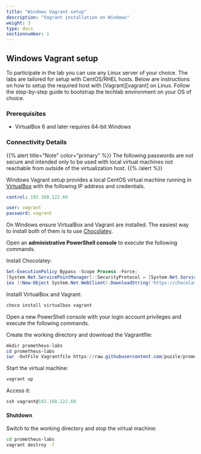 ```yaml
---
title: "Windows Vagrant setup"
description: "Vagrant installation on Windows"
weight: 3
type: docs
sectionnumber: 1
---
```


## Windows Vagrant setup

To participate in the lab you can use any Linux server
of your choice. The labs are tailored for setup with
CentOS/RHEL hosts. Below are instructions on how to setup
the required host with [Vagrant][vagrant] on Linux.
Follow the step-by-step guide to bootstrap the techlab
environment on your OS of choice.


### Prerequisites

* VirtualBox 6 and later requires 64-bit Windows


### Connectivity Details

{{% alert title="Note" color="primary" %}}
The following passwords are not secure and intended only to
be used with local virtual machines not reachable from outside
of the virtualization host.
{{% /alert %}}

Windows Vagrant setup provides a local
CentOS virtual machine running in [VirtualBox][virtualbox] with the
following IP address and credentials.

```yaml
control: 192.168.122.60

user: vagrant
password: vagrant
```

On Windows ensure VirtualBox and Vagrant are installed.
The easiest way to install both of them is to use [Chocolatey][chocolatey].

Open an **administrative PowerShell console** to execute the following commands.

Install Chocolatey:

```powershell
Set-ExecutionPolicy Bypass -Scope Process -Force;
[System.Net.ServicePointManager]::SecurityProtocol = [System.Net.ServicePointManager]::SecurityProtocol -bor 3072;
iex ((New-Object System.Net.WebClient).DownloadString('https://chocolatey.org/install.ps1'))
```

Installl VirtualBox and Vagrant:

```powershell
choco install virtualbox vagrant
```

Open a new PowerShell console with your login account privileges
and execute the following commands.

Create the working directory and download the Vagrantfile:

```powershell
mkdir prometheus-labs
cd prometheus-labs
iwr -OutFile Vagrantfile https://raw.githubusercontent.com/puzzle/prometheus-labs/main/Vagrantfile
```

Start the virtual machine:

```powershell
vagrant up
```

Access it:

```powershell
ssh vagrant@192.168.122.60
```


#### Shutdown

Switch to the working directory and stop the virtual machine:

```bash
cd prometheus-labs
vagrant destroy -f
```

[virtualbox]: https://www.virtualbox.org/
[chocolatey]: https://chocolatey.org/
